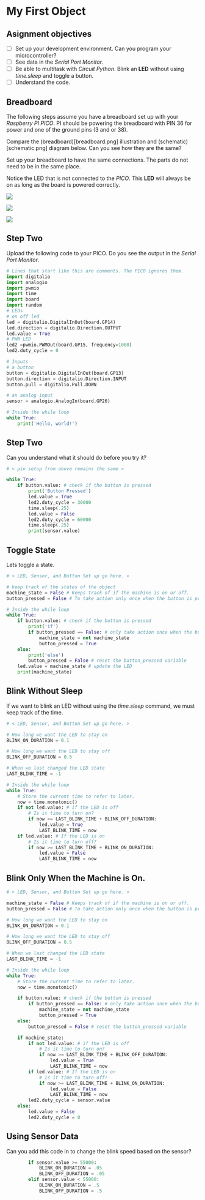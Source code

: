 # My First Object

## Asignment objectives

- [ ] Set up your development environment. Can you program your microcontroller?
- [ ] See data in the _Serial Port Monitor_.
- [ ] Be able to multitask with _Circuit Python_. Blink an **LED** without using _time.sleep_ and toggle a button.
- [ ] Understand the code.

## Breadboard

The following steps assume you have a breadboard set up with your _Raspberry PI PICO_. PI should be powering the breadboard with PIN 36 for power and one of the ground pins (3 and or 38).

Compare the (breadboard)[breadboard.png] illustration and (schematic)[schematic.png] diagram below. Can you see how they are the same?

Set up your breadboard to have the same connections. 
The parts do not need to be in the same place.

Notice the LED that is not connected to the _PICO_. This **LED** will always be on as long as the board is powered correctly.

![](raspberry-pi-pico-pinout.png)

![](breadboard.png)

![](schematic.png)

## Step Two

Upload the following code to your PICO. Do you see the output in the _Serial Port Monitor_.

```python
# Lines that start like this are comments. The PICO ignores them.
import digitalio
import analogio
import pwmio
import time
import board
import random
# LEDs
# on off led
led = digitalio.DigitalInOut(board.GP14)
led.direction = digitalio.Direction.OUTPUT
led.value = True
# PWM LED
led2 =pwmio.PWMOut(board.GP15, frequency=1000)
led2.duty_cycle = 0

# Inputs
# a button
button = digitalio.DigitalInOut(board.GP13)
button.direction = digitalio.Direction.INPUT
button.pull = digitalio.Pull.DOWN

# an analog input
sensor = analogio.AnalogIn(board.GP26)

# Inside the while loop
while True:
    print('Hello, world!')
```

## Step Two

Can you understand what it should do before you try it?

```python
# < pin setup from above remains the same >

while True:
    if button.value: # check if the button is pressed
        print('Button Pressed')
        led.value = True
        led2.duty_cycle = 30000
        time.sleep(.25)
        led.value = False
        led2.duty_cycle = 60000
        time.sleep(.25)
        print(sensor.value)
```

## Toggle State

Lets toggle a state. 

```python
# < LED, Sensor, and Button Set up go here. >

# keep track of the states of the object
machine_state = False # Keeps track of if the machine is on or off.
button_pressed = False # To take action only once when the button is pressed

# Inside the while loop
while True:
    if button.value: # check if the button is pressed
        print('if')
        if button_pressed == False: # only take action once when the button is pressed
            machine_state = not machine_state
            button_pressed = True
    else:
        print('else')
        button_pressed = False # reset the button_pressed variable
    led.value = machine_state # update the LED
    print(machine_state)
```

## Blink Without Sleep

If we want to blink an LED without using the _time.sleep_ command, we must keep track of the time.

```python
# < LED, Sensor, and Button Set up go here. >

# How long we want the LED to stay on
BLINK_ON_DURATION = 0.1

# How long we want the LED to stay off
BLINK_OFF_DURATION = 0.5

# When we last changed the LED state
LAST_BLINK_TIME = -1

# Inside the while loop
while True:
    # Store the current time to refer to later.
    now = time.monotonic()
    if not led.value: # if the LED is off
        # Is it time to turn on?
        if now >= LAST_BLINK_TIME + BLINK_OFF_DURATION:
            led.value = True
            LAST_BLINK_TIME = now
    if led.value: # If the LED is on
        # Is it time to turn off?
        if now >= LAST_BLINK_TIME + BLINK_ON_DURATION:
            led.value = False
            LAST_BLINK_TIME = now
```

## Blink Only When the Machine is On.

```python
# < LED, Sensor, and Button Set up go here. >

machine_state = False # Keeps track of if the machine is on or off.
button_pressed = False # To take action only once when the button is pressed

# How long we want the LED to stay on
BLINK_ON_DURATION = 0.1

# How long we want the LED to stay off
BLINK_OFF_DURATION = 0.5

# When we last changed the LED state
LAST_BLINK_TIME = -1

# Inside the while loop
while True:
    # Store the current time to refer to later.
    now = time.monotonic()

    if button.value: # check if the button is pressed
        if button_pressed == False: # only take action once when the button is pressed
            machine_state = not machine_state
            button_pressed = True
    else:
        button_pressed = False # reset the button_pressed variable

    if machine_state:
        if not led.value: # if the LED is off
            # Is it time to turn on?
            if now >= LAST_BLINK_TIME + BLINK_OFF_DURATION:
                led.value = True
                LAST_BLINK_TIME = now
        if led.value: # If the LED is on
            # Is it time to turn off?
            if now >= LAST_BLINK_TIME + BLINK_ON_DURATION:
                led.value = False
                LAST_BLINK_TIME = now
        led2.duty_cycle = sensor.value
    else:
        led.value = False
        led2.duty_cycle = 0
```

## Using Sensor Data

Can you add this code in to change the blink speed based on the sensor?

```python
        if sensor.value >= 55000:
            BLINK_ON_DURATION = .05
            BLINK_OFF_DURATION = .05
        elif sensor.value < 55000:
            BLINK_ON_DURATION = .5
            BLINK_OFF_DURATION = .5
```
